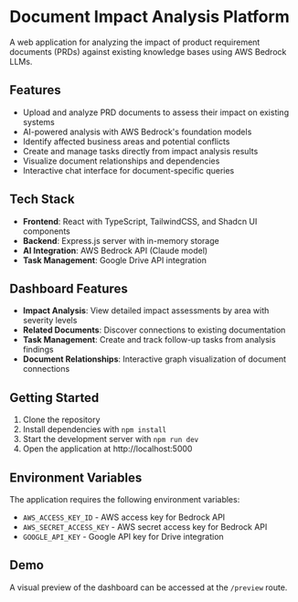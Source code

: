 # Document Impact Analysis Platform

A web application for analyzing the impact of product requirement documents (PRDs) against existing knowledge bases using AWS Bedrock LLMs.

## Features

- Upload and analyze PRD documents to assess their impact on existing systems
- AI-powered analysis with AWS Bedrock's foundation models
- Identify affected business areas and potential conflicts
- Create and manage tasks directly from impact analysis results
- Visualize document relationships and dependencies
- Interactive chat interface for document-specific queries

## Tech Stack

- **Frontend**: React with TypeScript, TailwindCSS, and Shadcn UI components
- **Backend**: Express.js server with in-memory storage
- **AI Integration**: AWS Bedrock API (Claude model)
- **Task Management**: Google Drive API integration

## Dashboard Features

- **Impact Analysis**: View detailed impact assessments by area with severity levels
- **Related Documents**: Discover connections to existing documentation
- **Task Management**: Create and track follow-up tasks from analysis findings
- **Document Relationships**: Interactive graph visualization of document connections

## Getting Started

1. Clone the repository
2. Install dependencies with `npm install`
3. Start the development server with `npm run dev`
4. Open the application at http://localhost:5000

## Environment Variables

The application requires the following environment variables:

- `AWS_ACCESS_KEY_ID` - AWS access key for Bedrock API
- `AWS_SECRET_ACCESS_KEY` - AWS secret access key for Bedrock API
- `GOOGLE_API_KEY` - Google API key for Drive integration

## Demo

A visual preview of the dashboard can be accessed at the `/preview` route.